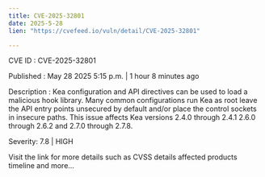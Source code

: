 ```yaml
---
title: CVE-2025-32801
date: 2025-5-28
lien: "https://cvefeed.io/vuln/detail/CVE-2025-32801"

---
```


CVE ID : CVE-2025-32801

Published :  May 28
2025
5:15 p.m. | 1 hour
8 minutes ago

Description : Kea configuration and API directives can be used to load a malicious hook library.  Many common configurations run Kea as root
leave the API entry points unsecured by default
and/or place the control sockets in insecure paths.
This issue affects Kea versions 2.4.0 through 2.4.1
2.6.0 through 2.6.2
and 2.7.0 through 2.7.8.

Severity: 7.8 | HIGH

Visit the link for more details
such as CVSS details
affected products
timeline
and more...
